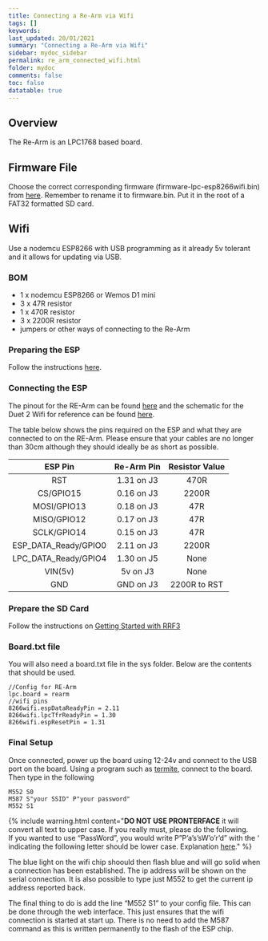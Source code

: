 ```yaml
---
title: Connecting a Re-Arm via Wifi
tags: []
keywords: 
last_updated: 20/01/2021
summary: "Connecting a Re-Arm via Wifi"
sidebar: mydoc_sidebar
permalink: re_arm_connected_wifi.html
folder: mydoc
comments: false
toc: false
datatable: true
---
```


## Overview

The Re-Arm is an LPC1768 based board.

## Firmware File

Choose the correct corresponding firmware (firmware-lpc-esp8266wifi.bin) from [here](https://github.com/gloomyandy/RepRapFirmware/releases). Remember to rename it to firmware.bin. Put it in the root of a FAT32 formatted SD card.   

## Wifi

Use a nodemcu ESP8266 with USB programming as it already 5v tolerant and it allows for updating via USB.

### BOM

* 1 x nodemcu ESP8266 or Wemos D1 mini
* 3 x 47R resistor
* 1 x 470R resistor
* 3 x 2200R resistor
* jumpers or other ways of connecting to the Re-Arm 

### Preparing the ESP

Follow the instructions [here](mydoc_lpc_esp.html).

### Connecting the ESP

The pinout for the RE-Arm can be found [here](https://reprap.org/mediawiki/images/f/fa/Re_ARM_Schematic.pdf) and the schematic for the Duet 2 Wifi for reference can be found [here](https://github.com/T3P3/Duet/blob/master/Duet2/Duet2v1.04/DuetWifiv1.04a_Schematic.pdf). 

The table below shows the pins required on the ESP and what they are connected to on the RE-Arm. Please ensure that your cables are no longer than 30cm although they should ideally be as short as possible.  

<div class="datatable-begin"></div>

| ESP Pin       | Re-Arm Pin       | Resistor Value  |
| :-------------: |:-------------:| :---------------:|
| RST           | 1.31 on J3         | 470R            |
| CS/GPIO15     | 0.16 on J3         | 2200R           |
| MOSI/GPIO13   | 0.18 on J3         | 47R             |
| MISO/GPIO12   | 0.17 on J3         | 47R             |
| SCLK/GPIO14  | 0.15 on J3         | 47R             |
| ESP_DATA_Ready/GPIO0   | 2.11 on J3         | 2200R             |
| LPC_DATA_Ready/GPIO4   | 1.30 on J5         | None            |
| VIN(5v)   | 5v on J3          | None             |
| GND   | GND on J3          | 2200R to RST             |

<div class="datatable-end"></div>

### Prepare the SD Card

Follow the instructions on [Getting Started with RRF3](https://github.com/gloomyandy/RepRapFirmware/wiki/Getting-Started---RRF3)

### Board.txt file

You will also need a board.txt file in the sys folder. Below are the contents that should be used. 

```
//Config for RE-Arm
lpc.board = rearm
//wifi pins
8266wifi.espDataReadyPin = 2.11
8266wifi.lpcTfrReadyPin = 1.30
8266wifi.espResetPin = 1.31
```

### Final Setup

Once connected, power up the board using 12-24v and connect to the USB port on the board. Using a program such as [termite](https://www.compuphase.com/software_termite.htm), connect to the board. Then type in the following

```
M552 S0
M587 S"your SSID" P"your password"
M552 S1
```

{% include warning.html content="**DO NOT USE PRONTERFACE** it will convert all text to upper case. If you really must, please do the following. <br/>  If you wanted to use “PassWord”, you would write P”P’a’s’sW’o’r’d” with the ‘ indicating the following letter should be lower case. Explanation [here](https://duet3d.dozuki.com/Wiki/Gcode#Section_M587_Add_WiFi_host_network_to_remembered_list_or_list_remembered_networks)." %}

The blue light on the wifi chip shoould then flash blue and will go solid when a connection has been established. The ip address will be shown on the serial connection. It is also possible to type just M552 to get the current ip address reported back.

The final thing to do is add the line “M552 S1” to your config file. This can be done through the web interface. This just ensures that the wifi connection is started at start up. There is no need to add the M587 command as this is written permanently to the flash of the ESP chip.